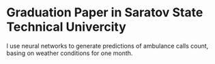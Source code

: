 # Graduation Paper in Saratov State Technical Univercity

I use neural networks to generate predictions of ambulance calls count, basing on weather conditions for one month.
